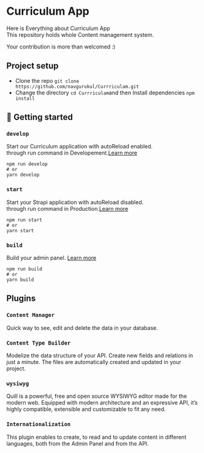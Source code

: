 # Curriculum App
Here is Everything about Curriculum App<br> 
This repository holds whole Content management system.

Your contribution is more than welcomed :)
## Project setup
- Clone the repo `git clone https://github.com/navgurukul/Currriculam.git`
- Change the directory `cd Currriculam`and then Install dependencies `npm install`  


## 🚀 Getting started 

### `develop`

Start our Curriculum application with autoReload enabled.<br>
through run command in Developement.[Learn more](https://docs.strapi.io/developer-docs/latest/developer-resources/cli/CLI.html#strapi-develop)

```
npm run develop
# or
yarn develop
```

### `start`

Start your Strapi application with autoReload disabled. <br>
through run command in Production.[Learn more](https://docs.strapi.io/developer-docs/latest/developer-resources/cli/CLI.html#strapi-start)

```
npm run start
# or
yarn start
```

### `build`

Build your admin panel. [Learn more](https://docs.strapi.io/developer-docs/latest/developer-resources/cli/CLI.html#strapi-build)

```
npm run build
# or
yarn build
```

## Plugins
### `Content Manager`
Quick way to see, edit and delete the data in your database.

### `Content Type Builder`
Modelize the data structure of your API. Create new fields and relations in just a minute. The files are automatically created and updated in your project.

###  `wysiwyg`
Quill is a powerful, free and open source WYSIWYG editor made for the modern web. Equipped with modern architecture and an expressive API, it’s highly compatible, extensible and customizable to fit any need.

### `Internationalization`
This plugin enables to create, to read and to update content in different languages, both from the Admin Panel and from the API.

